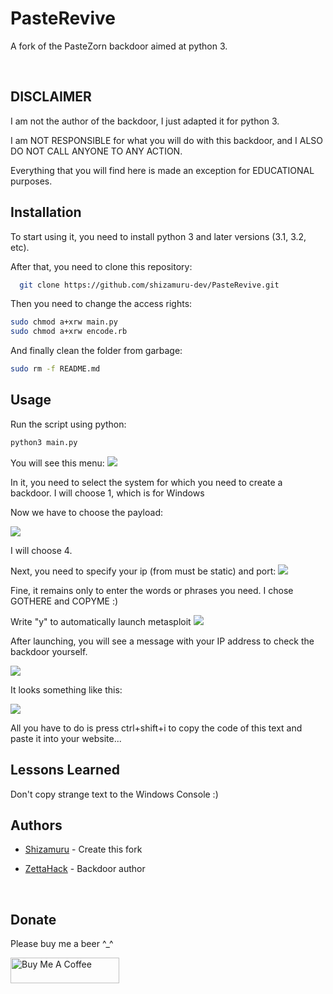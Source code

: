 
# PasteRevive

A fork of the PasteZorn backdoor aimed at python 3.


 
## DISCLAIMER



I am not the author of the backdoor, I just adapted it for python 3. 

I am NOT RESPONSIBLE for what you will do with this backdoor, and I ALSO DO NOT CALL ANYONE TO ANY ACTION.

Everything that you will find here is made an exception for EDUCATIONAL purposes.


## Installation

To start using it, you need to install python 3 and later versions (3.1, 3.2, etc).

After that, you need to clone this repository:

```bash
  git clone https://github.com/shizamuru-dev/PasteRevive.git
```

Then you need to change the access rights:

```bash
sudo chmod a+xrw main.py
sudo chmod a+xrw encode.rb
```

And finally clean the folder from garbage:

```bash
sudo rm -f README.md
```
    

## Usage

Run the script using python:

```bash
python3 main.py
```

You will see this menu:
![](https://sun9-13.userapi.com/impg/bhowSPDKvyxiG9aS6ed2gasu1eetdtFq8t6k4w/ndjvXrbWu2M.jpg?size=634x393&quality=96&sign=16990adb2469806e902c7de65a460075&type=album)

In it, you need to select the system for which you need to create a backdoor. I will choose 1, which is for Windows

Now we have to choose the payload:

![](https://sun9-61.userapi.com/impg/dHMmuwdK9TrdKPwweCQkPeYvyGNSh4Eu46YeLw/oDN5Ftpfr-4.jpg?size=646x189&quality=96&sign=04fa75177d5611cff068df6dea811283&type=album)

I will choose 4.

Next, you need to specify your ip (from must be static) and port:
![](https://i.imgur.com/K8uT2gh.png)

Fine, it remains only to enter the words or phrases you need. I chose GOTHERE and COPYME :)

Write "y" to automatically launch metasploit
![](https://i.imgur.com/6XShoOZ.png)

After launching, you will see a message with your IP address to check the backdoor yourself.

![](https://i.imgur.com/Gmz1K1H.png)

It looks something like this:

![](https://sun9-9.userapi.com/impg/VIHg3bEnk35S3OAoInLLvDOCHH46Ezp9yjKJ7A/4c17f0qXjMQ.jpg?size=460x122&quality=96&sign=edf9fa56c2528a1dee3c9e3ef8064d09&type=album)

All you have to do is press ctrl+shift+i to copy the code of this text and paste it into your website...



## Lessons Learned

Don't copy strange text to the Windows Console :)






## Authors

- [Shizamuru](https://www.github.com/shizamuru-dev) - Create this fork

- [ZettaHack](https://github.com/ZettaHack/PasteZort) - Backdoor author

 
## Donate


Please buy me a beer ^_^

<a href="https://www.buymeacoffee.com/roniemartinez" target="_blank"><img src="https://cdn.buymeacoffee.com/buttons/default-orange.png" alt="Buy Me A Coffee" height="41" width="174"></a>


